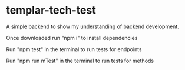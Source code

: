 # templar-tech-test

A simple backend to show my understanding of backend development.

Once downloaded run "npm i" to install dependencies

Run "npm test" in the terminal to run tests for endpoints

Run "npm run mTest" in the terminal to run tests for methods
